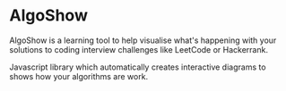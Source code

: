 # AlgoShow

AlgoShow is a learning tool to help visualise what's happening with your solutions to coding interview challenges like LeetCode or Hackerrank.

Javascript library which automatically creates interactive diagrams to shows how your algorithms are work.